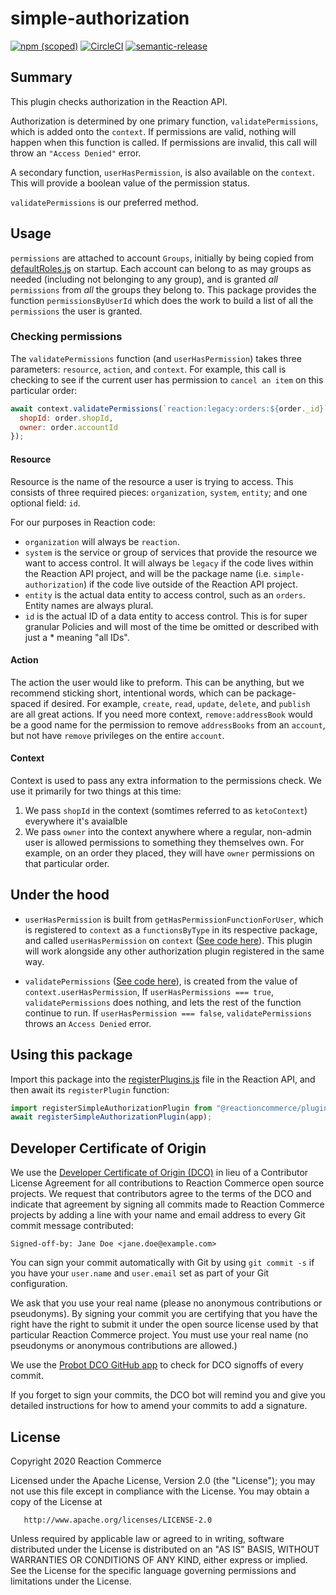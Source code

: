# simple-authorization

[![npm (scoped)](https://img.shields.io/npm/v/@reactioncommerce/plugin-simple-authorization.svg)](https://www.npmjs.com/package/@reactioncommerce/plugin-simple-authorization)
[![CircleCI](https://circleci.com/gh/reactioncommerce/plugin-simple-authorization.svg?style=svg)](https://circleci.com/gh/reactioncommerce/plugin-simple-authorization)
[![semantic-release](https://img.shields.io/badge/%20%20%F0%9F%93%A6%F0%9F%9A%80-semantic--release-e10079.svg)](https://github.com/semantic-release/semantic-release)

## Summary

This plugin checks authorization in the Reaction API.

Authorization is determined by one primary function, `validatePermissions`, which is added onto the `context`. If permissions are valid, nothing will happen when this function is called. If permissions are invalid, this call will throw an `"Access Denied"` error.

A secondary function, `userHasPermission`, is also available on the `context`. This will provide a boolean value of the permission status.

`validatePermissions` is our preferred method.

## Usage

`permissions` are attached to account `Groups`, initially by being copied from [defaultRoles.js](https://github.com/reactioncommerce/reaction/blob/trunk/src/core-services/account/util/defaultRoles.js) on startup. Each account can belong to as may groups as needed (including not belonging to any group), and is granted *all* `permissions` from *all* the groups they belong to. This package provides the function `permissionsByUserId` which does the work to build a list of all the `permissions` the user is granted.

### Checking permissions

The `validatePermissions` function (and `userHasPermission`) takes three parameters: `resource`, `action`, and `context`. For example, this call is checking to see if the current user has permission to `cancel an item` on this particular order:

```js
await context.validatePermissions(`reaction:legacy:orders:${order._id}`, "cancel:item", {
  shopId: order.shopId,
  owner: order.accountId
});
```

#### Resource

Resource is the name of the resource a user is trying to access. This consists of three required pieces: `organization`, `system`, `entity`; and one optional field: `id`.

For our purposes in Reaction code:

- `organization` will always be `reaction`.
- `system` is the service or group of services that provide the resource we want to access control. It will always be `legacy` if the code lives within the Reaction API project, and will be the package name (i.e. `simple-authorization`) if the code live outside of the Reaction API project.
- `entity` is the actual data entity to access control, such as an `orders`. Entity names are always plural.
- `id`  is the actual ID of a data entity to access control. This is for super granular Policies and will most of the time be omitted or described with just a * meaning "all IDs".

#### Action

The action the user would like to preform. This can be anything, but we recommend sticking short, intentional words, which can be package-spaced if desired. For example, `create`, `read`, `update`, `delete`, and `publish` are all great actions. If you need more context, `remove:addressBook` would be a good name for the permission to remove `addressBooks` from an `account`, but not have `remove` privileges on the entire `account`.

#### Context

Context is used to pass any extra information to the permissions check. We use it primarily for two things at this time:

1. We pass `shopId` in the context (somtimes referred to as `ketoContext`) everywhere it's avaialble
1. We pass `owner` into the context anywhere where a regular, non-admin user is allowed permissions to something they themselves own. For example, on an order they placed, they will have `owner` permissions on that particular order.

## Under the hood

- `userHasPermission` is built from `getHasPermissionFunctionForUser`, which is registered to `context` as a `functionsByType` in its respective package, and called `userHasPermission` on `context` ([See code here](https://github.com/reactioncommerce/reaction/blob/8b3d66d758c8fe0e2ba1df1958767587ddb7a046/src/core/util/buildContext.js#L28-L42)). This plugin will work alongside any other authorization plugin registered in the same way.

- `validatePermissions` ([See code here](https://github.com/reactioncommerce/reaction/blob/8b3d66d758c8fe0e2ba1df1958767587ddb7a046/src/core/util/buildContext.js#L46-L49)), is created from the value of `context.userHasPermission`, If `userHasPermissions === true`, `validatePermissions` does nothing, and lets the rest of the function continue to run. If `userHasPermission === false`, `validatePermissions` throws an `Access Denied` error.

## Using this package
Import this package into the [registerPlugins.js](https://github.com/reactioncommerce/reaction/blob/8b3d66d758c8fe0e2ba1df1958767587ddb7a046/src/registerPlugins.js) file in the Reaction API, and then await its `registerPlugin` function:

```js
import registerSimpleAuthorizationPlugin from "@reactioncommerce/plugin-simple-authorization/index.js";
await registerSimpleAuthorizationPlugin(app);
```

## Developer Certificate of Origin
We use the [Developer Certificate of Origin (DCO)](https://developercertificate.org/) in lieu of a Contributor License Agreement for all contributions to Reaction Commerce open source projects. We request that contributors agree to the terms of the DCO and indicate that agreement by signing all commits made to Reaction Commerce projects by adding a line with your name and email address to every Git commit message contributed:
```
Signed-off-by: Jane Doe <jane.doe@example.com>
```

You can sign your commit automatically with Git by using `git commit -s` if you have your `user.name` and `user.email` set as part of your Git configuration.

We ask that you use your real name (please no anonymous contributions or pseudonyms). By signing your commit you are certifying that you have the right have the right to submit it under the open source license used by that particular Reaction Commerce project. You must use your real name (no pseudonyms or anonymous contributions are allowed.)

We use the [Probot DCO GitHub app](https://github.com/apps/dco) to check for DCO signoffs of every commit.

If you forget to sign your commits, the DCO bot will remind you and give you detailed instructions for how to amend your commits to add a signature.

## License
   Copyright 2020 Reaction Commerce

   Licensed under the Apache License, Version 2.0 (the "License");
   you may not use this file except in compliance with the License.
   You may obtain a copy of the License at

       http://www.apache.org/licenses/LICENSE-2.0

   Unless required by applicable law or agreed to in writing, software
   distributed under the License is distributed on an "AS IS" BASIS,
   WITHOUT WARRANTIES OR CONDITIONS OF ANY KIND, either express or implied.
   See the License for the specific language governing permissions and
   limitations under the License.
